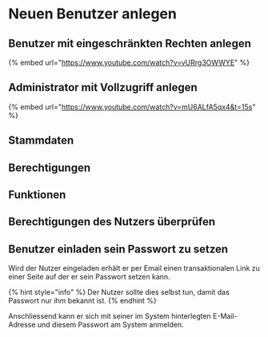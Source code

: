 # Neuen Benutzer anlegen

## Benutzer mit eingeschränkten Rechten anlegen

{% embed url="https://www.youtube.com/watch?v=vURrg3OWWYE" %}

## Administrator mit Vollzugriff anlegen

{% embed url="https://www.youtube.com/watch?v=mU6ALfA5qx4&t=15s" %}



## Stammdaten

## Berechtigungen

## Funktionen

## Berechtigungen des Nutzers überprüfen

## Benutzer einladen sein Passwort zu setzen

Wird der Nutzer eingeladen erhält er per Email einen transaktionalen Link zu einer Seite auf der er sein Passwort setzen kann. 

{% hint style="info" %}
Der Nutzer sollte dies selbst tun, damit das Passwort nur ihm bekannt ist.
{% endhint %}

Anschliessend kann er sich mit seiner im System hinterlegten E-Mail-Adresse und diesem Passwort am System anmelden.

